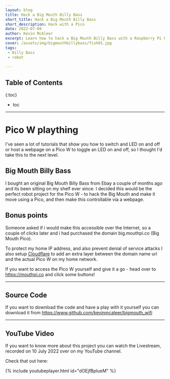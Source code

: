 ```yaml
---
layout: blog
title: Hack a Big Mouth Billy Bass
short_title: Hack a Big Mouth Billy Bass
short_description: Hack with a Pico 
date: 2022-07-09
author: Kevin McAleer
excerpt: Learn how to hack a Big Mouth Billy Bass with a Raspberry Pi Pico W
cover: /assets/img/bigmouthbillybass/fish01.jpg
tags:
 - Billy Bass
 - robot
 
---
```


## Table of Contents

{:toc}
* toc

---

# Pico W plaything
I've seen a lot of tutorials that show you how to switch and LED on and off or host a webpage on a Pico W to toggle an LED on and off, so I thought I'd take this to the next level.

## Big Mouth Billy Bass
I bought an original Big Mouth Billy Bass from Ebay a couple of months ago and its been sitting on my shelf ever since. I decided this would be the perfect robot project for the Pico W - to hack the Big Mouth and make it move using a Pico, and then make this controllable via a webpage.

## Bonus points
Someone asked if i would make this accessible over the Internet, so a couple of clicks later and i had purchased the domain big.mouthpi.co (Big Mouth Pico). 

To protect my home IP address, and also prevent denial of service attacks I also setup [Cloudflare](https://www.cloudflare.com) to add an extra layer between the domain name url and the actual Pico W on my home network.

If you want to access the Pico W yourself and give it a go - head over to <https://mouthpi.co> and click some buttons!

---

## Source Code
If you want to download the code and have a play with it yourself you can download it from <https://www.github.com/kevinmcaleer/bigmouth_wifi>

---

## YouTube Video
If you want to know more about this project you can watch the Livestream, recorded on 10 July 2022 over on my YouTube channel.

Check that out here:

{% include youtubeplayer.html id="dOEjfBplueM" %}
